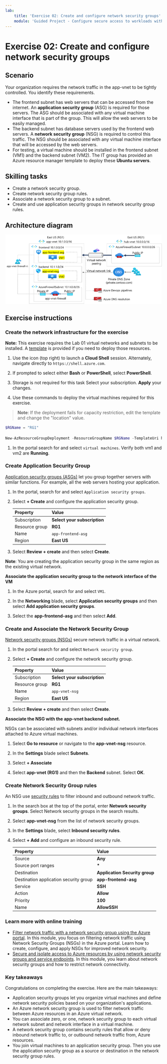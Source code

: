 ```yaml
---
lab:
    title: 'Exercise 02: Create and configure network security groups'
    module: 'Guided Project - Configure secure access to workloads with Azure virtual networking services'
---
```


# Exercise 02: Create and configure network security groups

## Scenario

Your organization requires the network traffic in the app-vnet to be tightly controlled. You identify these requirements.
+ The frontend subnet has web servers that can be accessed from the internet. An **application security group** (ASG) is required for those servers. The ASG should be associated with any virtual machine interface that is part of the group. This will allow the web servers to be easily managed. 
+ The backend subnet has database servers used by the frontend web servers. A **network security group** (NSG) is required to control this traffic. The NSG should be associated with any virtual machine interface that will be accessed by the web servers. 
+ For testing, a virtual machine should be installed in the frontend subnet (VM1) and the backend subnet (VM2).  The IT group has provided an Azure resource manager template to deploy these **Ubuntu servers**. 

## Skilling tasks

+ Create a network security group.
+ Create network security group rules.
+ Associate a network security group to a subnet.
+ Create and use application security groups in network security group rules.

## Architecture diagram

![Diagram that shows one ASG and NSG associated to a virtual network.](../Media/task-2.png)




## Exercise instructions

### Create the network infrastructure for the exercise

**Note:** This exercise requires the Lab 01 virtual networks and subnets to be installed. A [template](https://github.com/MicrosoftLearning/Configure-secure-access-to-workloads-with-Azure-virtual-networking-services/blob/main/Allfiles/Labs/All-Labs/create-vnet-subnets-template.json) is provided if you need to deploy those resources.

1. Use the icon (top right) to launch a **Cloud Shell** session. Alternately, navigate directly to `https://shell.azure.com`.

1. If prompted to select either **Bash** or **PowerShell**, select **PowerShell**.

1. Storage is not required for this task Select your subscription. **Apply** your changes. 

1. Use these commands to deploy the virtual machines required for this exercise.

>**Note**: If the deployment fails for capacity restriction, edit the template and change the "location" value. 

   ```powershell
   $RGName = "RG1"
   
   New-AzResourceGroupDeployment -ResourceGroupName $RGName -TemplateUri https://raw.githubusercontent.com/MicrosoftLearning/Configure-secure-access-to-workloads-with-Azure-virtual-networking-services/main/Instructions/Labs/azuredeploy.json
   ```
  
1. In the portal search for and select `virtual machines`. Verify both vm1 and vm2 are **Running**.

### Create Application Security Group

[Application security groups (ASGs)](https://learn.microsoft.com/azure/virtual-network/application-security-groups) let you group together servers with similar functions. For example, all the web servers hosting your application. 

1. In the portal, search for and select `Application security groups`.
   
1. Select **+ Create** and configure the application security group. 

    | Property       | Value                        |
    | :------------- | :--------------------------- |
    | Subscription   | **Select your subscription** |
    | Resource group | **RG1**                      |
    | Name           | `app-frontend-asg`          |
    | Region         | **East US**                  |

1. Select **Review + create** and then select **Create**.

**Note**: You are creating the application security group in the same region as the existing virtual network.

**Associate the application security group to the network interface of the VM**

1. In the Azure portal, search for and select `VM1`.

1. In the **Networking** blade, select **Application security groups** and then select **Add application security groups**.

1. Select the **app-frontend-asg** and then select **Add**.
   
### Create and Associate the Network Security Group

[Network security groups (NSGs)](https://learn.microsoft.com/azure/virtual-network/network-security-groups-overview) secure network traffic in a virtual network. 

1. In the portal search for and select `Network security group`.

1. Select **+ Create** and configure the network security group. 

    | Property       | Value                        |
    | :------------- | :--------------------------- |
    | Subscription   | **Select your subscription** |
    | Resource group | **RG1**                      |
    | Name           | `app-vnet-nsg`            |
    | Region         | **East US**                  |

1. Select **Review + create** and then select **Create**.

**Associate the NSG with the app-vnet backend subnet.**

NSGs can be associated with subnets and/or individual network interfaces attached to Azure virtual machines. 

1. Select **Go to resource** or navigate to the **app-vnet-nsg** resource.

1. In the **Settings** blade select **Subnets**.

1. Select **+ Associate**

1. Select **app-vnet (RG1)** and then the **Backend** subnet. Select **OK**.

### Create Network Security Group rules

An NSG use [security rules](https://learn.microsoft.com/azure/virtual-network/network-security-group-how-it-works) to filter inbound and outbound network traffic. 

1. In the search box at the top of the portal, enter **Network security groups**. Select Network security groups in the search results.

1. Select **app-vnet-nsg** from the list of network security groups.

1. In the **Settings** blade, select **Inbound security rules**.

1. Select **+ Add** and configure an inbound security rule. 

    | Property                               | Value                          |
    | :------------------------------------- | :----------------------------- |
    | Source                                 | **Any**                        |
    | Source port ranges                     | **\***                         |
    | Destination                            | **Application Security group** |
    | Destination application security group | **app-frontend-asg**            |
    | Service                                | **SSH**                        |
    | Action                                 | **Allow**                      |
    | Priority                               | **100**                        |
    | Name                                   | **AllowSSH**                   |


### Learn more with online training

+ [Filter network traffic with a network security group using the Azure portal](https://learn.microsoft.com/training/modules/filter-network-traffic-network-security-group-using-azure-portal/). In this module, you focus on filtering network traffic using Network Security Groups (NSGs) in the Azure portal. Learn how to create, configure, and apply NSGs for improved network security.
+ [Secure and isolate access to Azure resources by using network security groups and service endpoints](https://learn.microsoft.com/training/modules/secure-and-isolate-with-nsg-and-service-endpoints/). In this module, you learn about network security groups and how to restrict network connectivity. 

### Key takeaways

Congratulations on completing the exercise. Here are the main takeaways:

+ Application security groups let you organize virtual machines and define network security policies based on your organization's applications.
+ An Azure network security group is used to filter network traffic between Azure resources in an Azure virtual network.
+ You can associate zero, or one, network security group to each virtual network subnet and network interface in a virtual machine. 
+ A network security group contains security rules that allow or deny inbound network traffic to, or outbound network traffic from, Azure resources.
+ You join virtual machines to an application security group. Then you use the application security group as a source or destination in the network security group rules.



